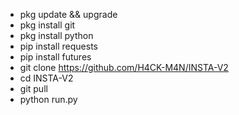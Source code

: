 * pkg update && upgrade
* pkg install git
* pkg install python
* pip install requests
* pip install futures
* git clone https://github.com/H4CK-M4N/INSTA-V2
* cd INSTA-V2
* git pull
* python run.py
